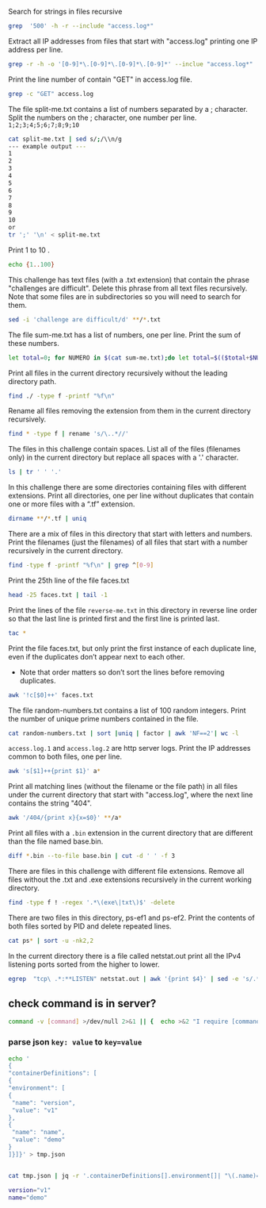 Search for strings in files recursive
```bash
grep  '500' -h -r --include "access.log*"
```

Extract all IP addresses from files that start with "access.log" printing one IP address per line.
```bash
grep -r -h -o '[0-9]*\.[0-9]*\.[0-9]*\.[0-9]*' --inclue "access.log*"
```

Print the line number of contain "GET" in access.log file.
```bash
grep -c "GET" access.log
```

The file split-me.txt contains a list of numbers separated by a ; character.
Split the numbers on the ; character, one number per line.
`1;2;3;4;5;6;7;8;9;10`
```bash
cat split-me.txt | sed s/;/\\n/g
--- example output ---
1
2
3
4
5
6
7
8
9
10
or 
tr ';' '\n' < split-me.txt
```

Print 1 to 10 .
```bash
echo {1..100}
```

This challenge has text files (with a .txt extension) that contain the phrase "challenges are difficult". Delete this phrase from all text files recursively.
Note that some files are in subdirectories so you will need to search for them.
```bash
sed -i 'challenge are difficult/d' **/*.txt
```

The file sum-me.txt has a list of numbers, one per line. Print the sum of these numbers.
```bash
let total=0; for NUMERO in $(cat sum-me.txt);do let total=$(($total+$NUMERO)) ;done; echo $total
```

Print all files in the current directory recursively without the leading directory path.
```bash
find ./ -type f -printf "%f\n"
```

Rename all files removing the extension from them in the current directory recursively.
```bash
find * -type f | rename 's/\..*//'
```


The files in this challenge contain spaces. List all of the files (filenames only) in the current directory but replace all spaces with a '.' character.
```bash
ls | tr ' ' '.'
```

In this challenge there are some directories containing files with different extensions.
Print all directories, one per line without duplicates that contain one or more files with a “.tf” extension.
```bash
dirname **/*.tf | uniq
```

There are a mix of files in this directory that start with letters and numbers.
Print the filenames (just the filenames) of all files that start with a number recursively in the current directory.
```bash
find -type f -printf "%f\n" | grep ^[0-9]
```

Print the 25th line of the file faces.txt
```bash
head -25 faces.txt | tail -1
```

Print the lines of the file `reverse-me.txt` in this directory in reverse line order so that the last line is printed first and the first line is printed last.
```bash
tac *
```

Print the file faces.txt, but only print the first instance of each duplicate line,
even if the duplicates don’t appear next to each other.
- Note that order matters so don’t sort the lines before removing duplicates.
```bash
awk '!c[$0]++' faces.txt
```

The file random-numbers.txt contains a list of 100 random integers. Print the number of unique prime numbers contained in the file.
```bash
cat random-numbers.txt | sort |uniq | factor | awk 'NF==2'| wc -l
```

`access.log.1` and `access.log.2` are http server logs.
Print the IP addresses common to both files, one per line.
```bash
awk 's[$1]++{print $1}' a*
```

Print all matching lines (without the filename or the file path) in all files under the current directory that start with "access.log", where the next line contains the string "404".
```bash
awk '/404/{print x}{x=$0}' **/a*
```

Print all files with a `.bin` extension in the current directory that are different than the file named base.bin.
```bash
diff *.bin --to-file base.bin | cut -d ' ' -f 3
```

There are files in this challenge with different file extensions.
Remove all files without the .txt and .exe extensions recursively in the current working directory.
```bash
find -type f ! -regex '.*\(exe\|txt\)$' -delete
```

There are two files in this directory, ps-ef1 and ps-ef2. Print the contents of both files sorted by PID and delete repeated lines.
```bash
cat ps* | sort -u -nk2,2
```

In the current directory there is a file called netstat.out
      print all the IPv4 listening ports sorted from the higher to lower.
```bash
egrep  "tcp\ .*:**LISTEN" netstat.out | awk '{print $4}' | sed -e 's/.*\://g' | sort -nr
```


## check command is in server?
```bash
command -v [command] >/dev/null 2>&1 || {  echo >&2 "I require [command] but it's not installed.  Aborting."; exit 1; }
```

### parse json `key: value` to `key=value`
```bash
echo '
{
"containerDefinitions": [
{
"environment": [
{
 "name": "version",
 "value": "v1"
},
{
 "name": "name",
 "value": "demo"
}
]}]}' > tmp.json


cat tmp.json | jq -r '.containerDefinitions[].environment[]| "\(.name)=\"\(.value)\""'

version="v1"
name="demo"

```

